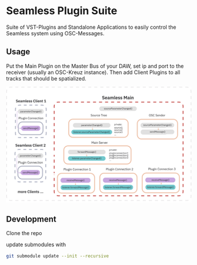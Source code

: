 # Seamless Plugin Suite

<!-- TODO: link to seamless docs -->

Suite of VST-Plugins and Standalone Applications to easily control the Seamless system using OSC-Messages.

## Usage

Put the Main Plugin on the Master Bus of your DAW, set ip and port to the receiver (usually an OSC-Kreuz instance). Then add Client Plugins to all tracks that should be spatialized.

![Seamless Plugins Signal Flow](./docs/graphics/seamless-plugin-suite_signal-flow.png)

## Development

Clone the repo

update submodules with

```bash
git submodule update --init --recursive
```
